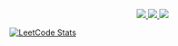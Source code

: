 <p align="center">
  <a href="https://skillicons.dev">
    <img src="https://skillicons.dev/icons?i=python,django,js,html,css,bootstrap,tailwind" />
    <img src="https://skillicons.dev/icons?i=git,linux,bash,postgres,docker,redis" />
    <img src="https://skillicons.dev/icons?i=neovim,vscode,pycharm" />
  </a>
</p>

[![LeetCode Stats](https://leetcard.jacoblin.cool/volodiq?theme=dark&font=Ubuntu%20Condensed)](https://leetcode.com/Volodiq/)

